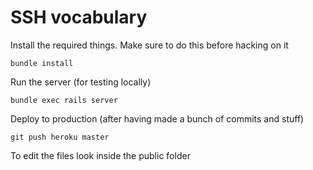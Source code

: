 SSH vocabulary
==============

Install the required things. Make sure to do this before hacking on it

```
bundle install
```

Run the server (for testing locally)

```
bundle exec rails server
```

Deploy to production (after having made a bunch of commits and stuff)

```
git push heroku master
```

To edit the files look inside the public folder
